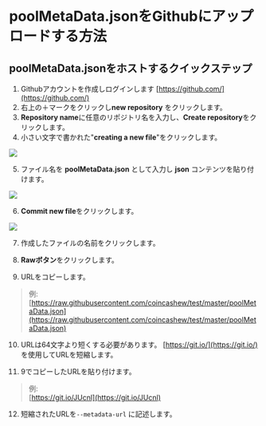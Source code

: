 # poolMetaData.jsonをGithubにアップロードする方法

## poolMetaData.jsonをホストするクイックステップ

1. Githubアカウントを作成しログインします [https://github.com/](https://github.com/)
2. 右上の＋マークをクリックし**new repository** をクリックします。
3. **Repository name**に任意のリポジトリ名を入力し、**Create repository**をクリックします。
4. 小さい文字で書かれた"**creating a new file**"をクリックします。

![](.gitbook/assets/git1.png)

5. ファイル名を **poolMetaData.json** として入力し **json** コンテンツを貼り付けます。

![](.gitbook/assets/git2.png)

6. **Commit new file**をクリックします。

![](.gitbook/assets/git3.png)

7. 作成したファイルの名前をクリックします。

8. **Rawボタン**をクリックします。

9. URLをコピーします。

> 例: [https://raw.githubusercontent.com/coincashew/test/master/poolMetaData.json](https://raw.githubusercontent.com/coincashew/test/master/poolMetaData.json)

10. URLは64文字より短くする必要があります。 [https://git.io/](https://git.io/) を使用してURLを短縮します。

11. 9でコピーしたURLを貼り付けます。

> 例:  
> [https://git.io/JUcnl](https://git.io/JUcnl)

12.  短縮されたURLを`--metadata-url` に記述します。

